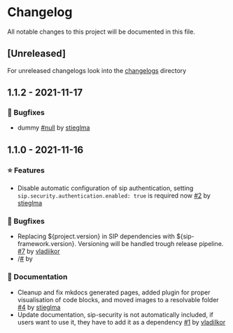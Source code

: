 # Changelog

All notable changes to this project will be documented in this file.

## \[Unreleased\]

For unreleased changelogs look into the [changelogs](./changelogs) directory

## 1.1.2 - 2021-11-17

### 🐞 Bugfixes
- dummy [#null](https://github.com/IKOR-GmbH/sip-framework/pull/null) by [stieglma](https://github.com/stieglma)


## 1.1.0 - 2021-11-16

### ⭐ Features
- Disable automatic configuration of sip authentication, setting `sip.security.authentication.enabled: true` is required now [#2](https://github.com/IKOR-GmbH/sip-framework/pull/2) by [stieglma](https://github.com/stieglma)

### 🐞 Bugfixes
- Replacing ${project.version} in SIP dependencies with ${sip-framework.version}. Versioning will be handled trough release pipeline. [#7](https://github.com/IKOR-GmbH/sip-framework/pull/7) by [vladiikor](https://github.com/vladiikor)
-  /[#](https://github.com/IKOR-GmbH/sip-framework/issues/) by 

### 📔 Documentation
- Cleanup and fix mkdocs generated pages, added plugin for proper visualisation of code blocks, and moved images to a resolvable folder [#4](https://github.com/IKOR-GmbH/sip-framework/pull/4) by [stieglma](https://github.com/stieglma)
- Update documentation, sip-security is not automatically included, if users want to use it, they have to add it as a dependency [#1](https://github.com/IKOR-GmbH/sip-framework/pull/1) by [vladiIkor](https://github.com/vladiIkor)

